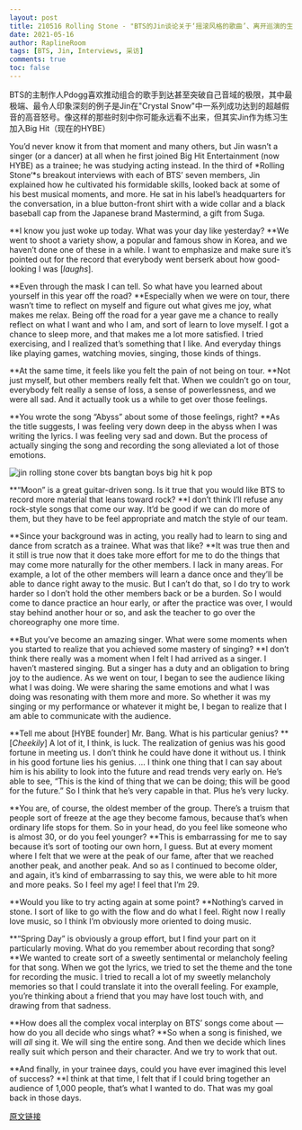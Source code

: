```yaml
---
layout: post
title: 210516 Rolling Stone - "BTS的Jin谈论关于‘摇滚风格的歌曲’、离开巡演的生活和作为英俊帅哥的人生"
date: 2021-05-16
author: RaplineRoom
tags: [BTS, Jin, Interviews, 采访]
comments: true
toc: false
---
```


BTS的主制作人Pdogg喜欢推动组合的歌手到达甚至突破自己音域的极限，其中最极端、最令人印象深刻的例子是Jin在"Crystal Snow"中一系列成功达到的超越假音的高音怒号。像这样的那些时刻中你可能永远看不出来，但其实Jin作为练习生加入Big Hit（现在的HYBE）

You’d never know it from that moment and many others, but Jin wasn’t a singer (or a dancer) at all when he first joined Big Hit Entertainment (now HYBE) as a trainee; he was studying acting instead. In the third of *Rolling Stone‘*s breakout interviews with each of BTS’ seven members, Jin explained how he cultivated his formidable skills, looked back at some of his best musical moments, and more. He sat in his label’s headquarters for the conversation, in a blue button-front shirt with a wide collar and a black baseball cap from the Japanese brand Mastermind, a gift from Suga.

**I know you just woke up today. What was your day like yesterday?
**We went to shoot a variety show, a popular and famous show in Korea, and we haven’t done one of these in a while. I want to emphasize and make sure it’s pointed out for the record that everybody went berserk about how good-looking I was [*laughs*].

**Even through the mask I can tell. So what have you learned about yourself in this year off the road?
**Especially when we were on tour, there wasn’t time to reflect on myself and figure out what gives me joy, what makes me relax. Being off the road for a year gave me a chance to really reflect on what I want and who I am, and sort of learn to love myself. I got a chance to sleep more, and that makes me a lot more satisfied. I tried exercising, and I realized that’s something that I like. And everyday things like playing games, watching movies, singing, those kinds of things.

**At the same time, it feels like you felt the pain of not being on tour.
**Not just myself, but other members really felt that. When we couldn’t go on tour, everybody felt really a sense of loss, a sense of powerlessness, and we were all sad. And it actually took us a while to get over those feelings.

**You wrote the song “Abyss” about some of those feelings, right?
**As the title suggests, I was feeling very down deep in the abyss when I was writing the lyrics. I was feeling very sad and down. But the process of actually singing the song and recording the song alleviated a lot of those emotions.

![jin rolling stone cover bts bangtan boys big hit k pop](https://www.rollingstone.com/wp-content/uploads/2021/05/RSDigital-Cover-BTS-Jin_1800.jpg)

**“Moon” is a great guitar-driven song. Is it true that you would like BTS to record more material that leans toward rock?
**I don’t think I’ll refuse any rock-style songs that come our way. It’d be good if we can do more of them, but they have to be feel appropriate and match the style of our team.

**Since your background was in acting, you really had to learn to sing and dance from scratch as a trainee. What was that like?
**It was true then and it still is true now that it does take more effort for me to do the things that may come more naturally for the other members. I lack in many areas. For example, a lot of the other members will learn a dance once and they’ll be able to dance right away to the music. But I can’t do that, so I do try to work harder so I don’t hold the other members back or be a burden. So I would come to dance practice an hour early, or after the practice was over, I would stay behind another hour or so, and ask the teacher to go over the choreography one more time.

**But you’ve become an amazing singer. What were some moments when you started to realize that you achieved some mastery of singing?
**I don’t think there really was a moment when I felt I had arrived as a singer. I haven’t mastered singing. But a singer has a duty and an obligation to bring joy to the audience. As we went on tour, I began to see the audience liking what I was doing. We were sharing the same emotions and what I was doing was resonating with them more and more. So whether it was my singing or my performance or whatever it might be, I began to realize that I am able to communicate with the audience.

**Tell me about [HYBE founder] Mr. Bang. What is his particular genius?
**[*Cheekily*] A lot of it, I think, is luck. The realization of genius was his good fortune in meeting us. I don’t think he could have done it without us. I think in his good fortune lies his genius. … I think one thing that I can say about him is his ability to look into the future and read trends very early on. He’s able to see, “This is the kind of thing that we can be doing; this will be good for the future.” So I think that he’s very capable in that. Plus he’s very lucky.

**You are, of course, the oldest member of the group. There’s a truism that people sort of freeze at the age they become famous, because that’s when ordinary life stops for them. So in your head, do you feel like someone who is almost 30, or do you feel younger?
**This is embarrassing for me to say because it’s sort of tooting our own horn, I guess. But at every moment where I felt that we were at the peak of our fame, after that we reached another peak, and another peak. And so as I continued to become older, and again, it’s kind of embarrassing to say this, we were able to hit more and more peaks. So I feel my age! I feel that I’m 29.

**Would you like to try acting again at some point?
**Nothing’s carved in stone. I sort of like to go with the flow and do what I feel. Right now I really love music, so I think I’m obviously more oriented to doing music.

**“Spring Day” is obviously a group effort, but I find your part on it particularly moving. What do you remember about recording that song?
**We wanted to create sort of a sweetly sentimental or melancholy feeling for that song. When we got the lyrics, we tried to set the theme and the tone for recording the music. I tried to recall a lot of my sweetly melancholy memories so that I could translate it into the overall feeling. For example, you’re thinking about a friend that you may have lost touch with, and drawing from that sadness.

**How does all the complex vocal interplay on BTS’ songs come about — how do you all decide who sings what?
**So when a song is finished, we will *all* sing it. We will sing the entire song. And then we decide which lines really suit which person and their character. And we try to work that out.

**And finally, in your trainee days, could you have ever imagined this level of success?
**I think at that time, I felt that if I could bring together an audience of 1,000 people, that’s what I wanted to do. That was my goal back in those days.

[原文链接](https://www.rollingstone.com/music/music-features/bts-jin-interview-cover-story-1167270/)

